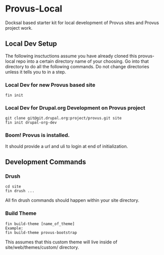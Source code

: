 # Provus-Local
Docksal based starter kit for local development of 
Provus sites and Provus project work.

## Local Dev Setup
The following insctuctions assume you have already cloned this
provus-local repo into a certain directory name of your choosing.
Go into that directory to do all the following commands.  Do not 
change directories unless it tells you to in a step.

### Local Dev for new Provus based site
```
fin init
```

### Local Dev for Drupal.org Development on Provus project
```
git clone git@git.drupal.org:project/provus.git site
fin init drupal-org-dev
```

### Boom! Provus is installed.  
It should provide a url and uli to login at end of initialization.


## Development Commands

### Drush
```
cd site
fin drush ...
```
All fin drush commands should happen within your site directory.

### Build Theme
```
fin build-theme [name_of_theme]
Example:
fin build-theme provus-bootstrap
```
This assumes that this custom theme will live inside of 
site/web/themes/custom/ directory.